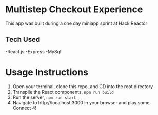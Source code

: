 # Multistep Checkout Experience
This app was built during a one day miniapp sprint at Hack Reactor

## Tech Used
-React.js
-Express
-MySql

# Usage Instructions

1. Open your terminal, clone this repo, and CD into the root directory
1. Transpile the React components, `npm run build`
1. Run the server, `npm run start`
1. Navigate to http://localhost:3000 in your browser and play some Connect 4!